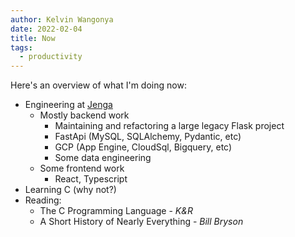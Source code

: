 ```yaml
---
author: Kelvin Wangonya
date: 2022-02-04
title: Now
tags:
  - productivity
---
```


Here's an overview of what I'm doing now:

- Engineering at [Jenga](https://www.jenga-agency.com/)
  - Mostly backend work
    - Maintaining and refactoring a large legacy Flask project
    - FastApi (MySQL, SQLAlchemy, Pydantic, etc)
    - GCP (App Engine, CloudSql, Bigquery, etc)
    - Some data engineering
  - Some frontend work
    - React, Typescript
- Learning C (why not?)
- Reading:
  - The C Programming Language - _K&R_
  - A Short History of Nearly Everything - _Bill Bryson_
